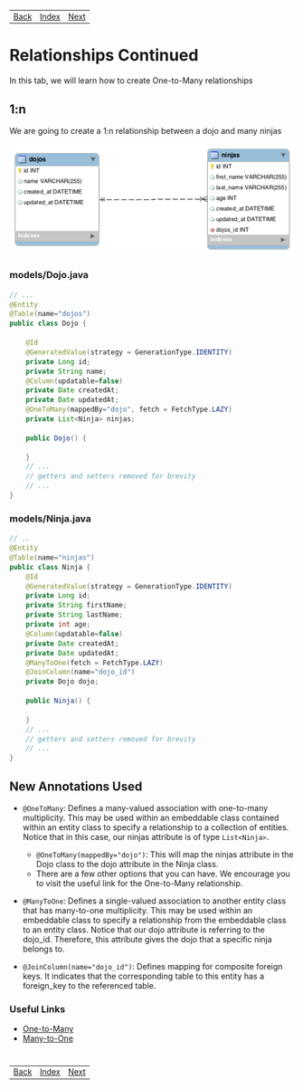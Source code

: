 <table width="100%">
    <tr>
        <td><a href="./003_Student_Roster_1.md">Back</a></td>
        <td><a href="../../Index.md">Index</a></td>
        <td><a href="./005_Dojos_and_Ninjas.md">Next</a></td>
    </tr>
</table>

#

# Relationships Continued
In this tab, we will learn how to create One-to-Many relationships
## __1:n__
We are going to create a 1:n relationship between a dojo and many ninjas

<img src="./../../000_img/onetomany%20(1).png">

### __models/Dojo.java__
```java
// ...
@Entity
@Table(name="dojos")
public class Dojo {
    
    @Id
    @GeneratedValue(strategy = GenerationType.IDENTITY)
    private Long id;
    private String name;
    @Column(updatable=false)
    private Date createdAt;
    private Date updatedAt;
    @OneToMany(mappedBy="dojo", fetch = FetchType.LAZY)
    private List<Ninja> ninjas;
    
    public Dojo() {
        
    }
    // ...
    // getters and setters removed for brevity
    // ...
}
```
### __models/Ninja.java__
```java
// ..
@Entity
@Table(name="ninjas")
public class Ninja {
    @Id
    @GeneratedValue(strategy = GenerationType.IDENTITY)
    private Long id;
    private String firstName;
    private String lastName;
    private int age;
    @Column(updatable=false)
    private Date createdAt;
    private Date updatedAt;
    @ManyToOne(fetch = FetchType.LAZY)
    @JoinColumn(name="dojo_id")
    private Dojo dojo;
    
    public Ninja() {
        
    }
    // ...
    // getters and setters removed for brevity
    // ...
}
```
## __New Annotations Used__
*   `@OneToMany`: Defines a many-valued association with one-to-many multiplicity. This may be used within an embeddable class contained within an entity class to specify a relationship to a collection of entities. Notice that in this case, our ninjas attribute is of type `List<Ninja>`.
    *   `@OneToMany(mappedBy="dojo")`: This will map the ninjas attribute in the Dojo class to the dojo attribute in the Ninja class.
    *   There are a few other options that you can have. We encourage you to visit the useful link for the One-to-Many relationship.
*   `@ManyToOne`: Defines a single-valued association to another entity class that has many-to-one multiplicity. This may be used within an embeddable class to specify a relationship from the embeddable class to an entity class. Notice that our dojo attribute is referring to the dojo_id. Therefore, this attribute gives the dojo that a specific ninja belongs to.

*   `@JoinColumn(name="dojo_id")`: Defines mapping for composite foreign keys. It indicates that the corresponding table to this entity has a foreign_key to the referenced table.

### __Useful Links__
*   [One-to-Many](http://www.objectdb.com/api/java/jpa/OneToMany)
*   [Many-to-One](http://www.objectdb.com/api/java/jpa/ManyToOne)

#

[]()
<table width="100%">
    <tr>
        <td><a href="./003_Student_Roster_1.md">Back</a></td>
        <td><a href="../../Index.md">Index</a></td>
        <td><a href="./005_Dojos_and_Ninjas.md">Next</a></td>
    </tr>
</table>
